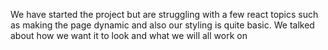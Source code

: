 We have started the project but are struggling with a few react topics such as making the page dynamic and also our styling is quite basic. We talked about how we want it to look and what we will all work on